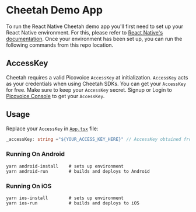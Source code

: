 # Cheetah Demo App

To run the React Native Cheetah demo app you'll first need to set up your React Native environment. For this,
please refer to [React Native's documentation](https://reactnative.dev/docs/environment-setup). Once your environment 
has been set up, you can run the following commands from this repo location.

## AccessKey

Cheetah requires a valid Picovoice `AccessKey` at initialization. `AccessKey` acts as your credentials when using Cheetah SDKs.
You can get your `AccessKey` for free. Make sure to keep your `AccessKey` secret. 
Signup or Login to [Picovoice Console](https://console.picovoice.ai/) to get your `AccessKey`.

## Usage

Replace your `AccessKey` in [`App.tsx`](App.tsx) file:

```typescript
_accessKey: string ="${YOUR_ACCESS_KEY_HERE}" // AccessKey obtained from Picovoice Console (https://picovoice.ai/console/)
```

### Running On Android
```console
yarn android-install    # sets up environment
yarn android-run        # builds and deploys to Android
```

### Running On iOS

```console
yarn ios-install        # sets up environment
yarn ios-run            # builds and deploys to iOS
```
